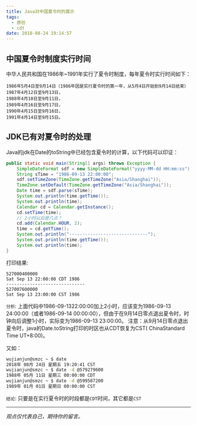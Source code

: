 ```yaml
---
title: Java对中国夏令时的展示
tags:
  - 原创
  - cdt
date: 2018-08-24 19:14:57
---
```


## 中国夏令时制度实行时间
中华人民共和国在1986年~1991年实行了夏令时制度，每年夏令时实行时间如下：
```text
1986年5月4日至9月14日（1986年因是实行夏令时的第一年，从5月4日开始到9月14日结束）
1987年4月12日至9月13日，
1988年4月10日至9月11日，
1989年4月16日至9月17日，
1990年4月15日至9月16日，
1991年4月14日至9月15日。
```
## JDK已有对夏令时的处理
Java的jdk在Date的toString中已经包含夏令时的计算，以下代码可以印证：
```java
public static void main(String[] args) throws Exception {
    SimpleDateFormat sdf = new SimpleDateFormat("yyyy-MM-dd HH:mm:ss");
    String sTime = "1986-09-13 22:00:00";
    sdf.setTimeZone(TimeZone.getTimeZone("Asia/Shanghai"));
    TimeZone.setDefault(TimeZone.getTimeZone("Asia/Shanghai"));
    Date time = sdf.parse(sTime);
    System.out.println(time.getTime());
    System.out.println(time);
    Calendar cd = Calendar.getInstance();
    cd.setTime(time);
    // 2小时以后是几点？
    cd.add(Calendar.HOUR, 2);
    time = cd.getTime();
    System.out.println("------------------------------");
    System.out.println(time.getTime());
    System.out.println(time);
}
```
打印结果:
```text
527000400000
Sat Sep 13 22:00:00 CDT 1986
------------------------------
527007600000
Sat Sep 13 23:00:00 CST 1986
```
`分析`: 上面代码中1986-09-1322:00:00加上2小时，应该变为1986-09-13 24:00:00（或者1986-09-14 00:00:00），但由于在9月14日零点退出夏令时，时钟向后调整1小时，实际变为1986-09-13 23:00:00。
注意：从9月14日零点退出夏令时，java的Date.toString打印的时区也从CDT恢复为CST( ChinaStandard Time UT+8:00)。

又如：
```bash
wujianjun@smzc ~ $ date
2018年 08月 24日 星期五 19:20:41 CST
wujianjun@smzc ~ $ date -d @579279600
1988年 05月 11日 星期三 00:00:00 CDT
wujianjun@smzc ~ $ date -d @599587200
1989年 01月 01日 星期日 00:00:00 CST

```
`结论`: 只要是在实行夏令时的时段都是`CDT`时间，其它都是`CST`

-----

*观点仅代表自己，期待你的留言。*
